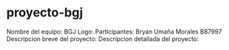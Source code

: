 # proyecto-bgj
Nombre del equipo: BGJ
Logo: 
Participantes: Bryan Umaña Morales B87997
Descripcion breve del proyecto:
Descripcion detallada del proyecto:
